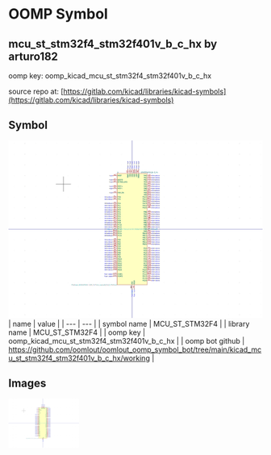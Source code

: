 # OOMP Symbol  
## mcu_st_stm32f4_stm32f401v_b_c_hx  by arturo182  
  
oomp key: oomp_kicad_mcu_st_stm32f4_stm32f401v_b_c_hx  
  
source repo at: [https://gitlab.com/kicad/libraries/kicad-symbols](https://gitlab.com/kicad/libraries/kicad-symbols)  
## Symbol  
  
[![working.png](working_600.png)](working.png)  
| name | value | 
| --- | --- | 
| symbol name | MCU_ST_STM32F4 | 
| library name | MCU_ST_STM32F4 | 
| oomp key | oomp_kicad_mcu_st_stm32f4_stm32f401v_b_c_hx | 
| oomp bot github | https://github.com/oomlout/oomlout_oomp_symbol_bot/tree/main/kicad_mcu_st_stm32f4_stm32f401v_b_c_hx/working | 
## Images  
  
[![working.png](working_140.png)](working.png)  
